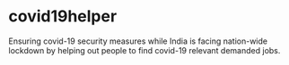 # covid19helper
Ensuring covid-19 security measures while India is facing nation-wide lockdown by helping out people to find covid-19 relevant demanded jobs.
